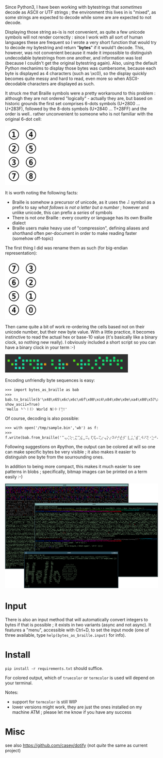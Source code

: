 Since Python3, I have been working with bytestrings that *sometimes* decode as ASCII or UTF strings ; the environment this lives in is "mixed", as some strings are expected to decode while some are are expected to not decode.

Displaying those string as-is is not convenient, as quite a few unicode symbols will not render correctly : since I work with all sort of human languages these are frequent so I wrote a very short function that would try to decode my bytestring and return "__bytes__" if it would't decode. This, however, was not convenient because it made it impossible to distinguish undecodable bytestrings from one another, and information was lost (because I couldn't get the original bytestring again). Also, using the default Python mechanims to display those bytes was cumbersome, because each byte is displayed as 4 characters (such as \xc0), so the display quickly becomes quite messy and hard to read, even more so when ASCII-decodable characters are displayed as such.

It struck me that Braille symbols were a pretty workaround to this problem : although they are not ordered "logically" - actually they are, but based on historic grounds the first set comprises 6-dots symbols (U+2800 … U+283F), followed by the 8-dots symbols (U+2840 … T+28FF) and the order is well.. rather unconvenient to someone who is not familiar with the original 6-dot cell:

![Braille 8-dot Cell Numbering](doc/_static/images/Braille8dotCellNumbering.svg)

It is worth noting the following facts:

* Braille is somehow a precursor of unicode, as it uses the ⠼ symbol as a prefix to say *what follows is not a letter but a number* ; however and unlike unicode, this can prefix a *series* of symbols
* There is not *one* Braille : every country or language has its own Braille dialect
* Braille users make heavy use of "compression", defining aliases and shorthand often per-document in order to make reading faster (somehow off-topic)

The first thing I did was rename them as such (for big-endian representation):

![Big-endian numbering](doc/_static/images/Braille8dotCellNumbering_bigendian.svg)

Then came quite a bit of work re-ordering the cells based not on their unicode number, but their new byte value. With a little practice, it becomes instinctive to read the actual hex or base-10 value (it's basically like a binary clock, so nothing new really). I obviously included a short script so you can have a binary clock in your term :-)

![Braille for bytes](doc/_static/images/bytes_as_braille.png)

Encoding unfriendly byte sequences is easy:

```
>>> import bytes_as_braille as bab
>>> bab.to_braille(b'\x48\x65\x6c\x6c\x6f\x00\xc4\x84\x0e\x0e\xa4\x00\x57\x6f\x72\x6c\x64\x00\x4e\xa4\xe4\x0e\x8c\x21',colorblind=True, show_ascii=True)
'Hello⠀⠓⠑⠸⠸⠕⠀World⠀N⠕⠗⠸⢙!'
```

Of course, decoding is also possible:

```
>>> with open('/tmp/sample.bin','wb') as f:
>>>     f.write(bab.from_braille('⠉⢤⢌⢕⢂⣍⢉⣮⣀⠭⡄⢏⢯⠤⢍⡔⢤⡕⡔⠽⠞⡚⣞⡺⠁⣇⣨⡈⣾⢁⠺⠜⢝⠐⣑⠚⠬⡈⢱⢙⠰⣢⣴⢌⠩⢇⢨⢢⣂⡢⣁⣚⣅⡖⠴⡡⠤⠦⠜⠽⠘⡴⡷⣴⠬⣞⢃⠚⠔⡹⣂⠡⣇⡅⡤⡁'))
```

Following suggestions on #python, the output can be colored at will so one can make specific bytes be very visible ; it also makes it easier to distinguish one byte from the sourrounding ones.

In addition to being more compact, this makes it much easier to see patterns in blobs ; specifically, bitmap images can be printed on a term easily :-)

![Use cases](docs/_static/images/screenshot.png)

# Input

There is also an input method that will automatically convert integers to bytes if that is possible ; it exists in two variants (async and not async). It features a "menu", accessible with Ctrl+D, to set the input mode (one of three available, type `help(bytes_as_braille.input)` for info).

# Install

`pip install -r requirements.txt` should suffice.

For colored output, which of `truecolor` or `termcolor` is used will depend on your terminal.

Notes:
* support for `termcolor` is still WIP
* lower versions might work, they are just the ones installed on my machine ATM ; please let me know if you have any success

# Misc

see also https://github.com/casey/dotify (not *quite* the same as current project)
